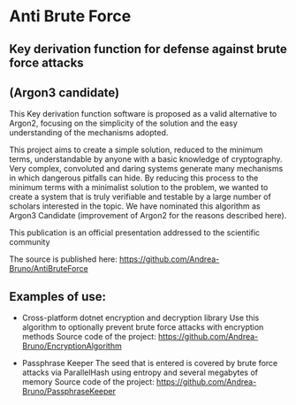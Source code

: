 # Anti Brute Force
## Key derivation function for defense against brute force attacks
## (Argon3 candidate)

This Key derivation function software is proposed as a valid alternative to Argon2, focusing on the simplicity of the solution and the easy understanding of the mechanisms adopted.

This project aims to create a simple solution, reduced to the minimum terms, understandable by anyone with a basic knowledge of cryptography.
Very complex, convoluted and daring systems generate many mechanisms in which dangerous pitfalls can hide. By reducing this process to the minimum terms with a minimalist solution to the problem, we wanted to create a system that is truly verifiable and testable by a large number of scholars interested in the topic. We have nominated this algorithm as Argon3 Candidate (improvement of Argon2 for the reasons described here).

This publication is an official presentation addressed to the scientific community

The source is published here: https://github.com/Andrea-Bruno/AntiBruteForce

## Examples of use:

 - Cross-platform dotnet encryption and decryption library
   Use this algorithm to optionally prevent brute force attacks with encryption methods
   Source code of the project: https://github.com/Andrea-Bruno/EncryptionAlgorithm

 - Passphrase Keeper
   The seed that is entered is covered by brute force attacks via ParallelHash using entropy and several megabytes of memory
   Source code of the project: https://github.com/Andrea-Bruno/PassphraseKeeper